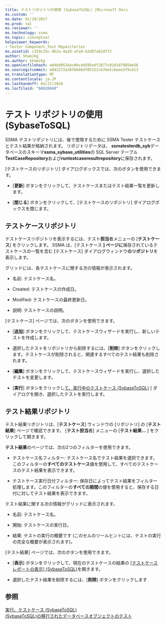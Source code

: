 ```yaml
---
title: テストリポジトリの使用 (SybaseToSQL) |Microsoft Docs
ms.custom: ''
ms.date: 01/19/2017
ms.prod: sql
ms.reviewer: ''
ms.technology: ssma
ms.topic: conceptual
helpviewer_keywords:
- Tester Component,Test Repositories
ms.assetid: c359c25c-db2a-4a20-afa9-62d87a62df72
author: Shamikg
ms.author: Shamikg
ms.openlocfilehash: a94bd053dac04c4d595e4f2077c02d1d79858e56
ms.sourcegitcommit: e042272a38fb646df05152c676e5cbeae3f9cd13
ms.translationtype: MT
ms.contentlocale: ja-JP
ms.lasthandoff: 04/27/2020
ms.locfileid: "68020840"
---
```

# <a name="using-test-repositories-sybasetosql"></a>テスト リポジトリの使用 (SybaseToSQL)
SSMA テストリポジトリには、後で使用するために SSMA Tester テストケースとテスト結果が格納されます。 リポジトリデータは、 **ssmatesterdb_syb**データベースのスキーマ**ssma_sybase_utilities**の SQL Server テーブル**TestCaseRepository**および**runtestcaseresultrepository**に保存されます。  
  
[テストケースのリポジトリ] ダイアログボックスでは、次のボタンを使用できます。  
  
-   [**更新**] ボタンをクリックして、テストケースまたはテスト結果一覧を更新します。  
  
-   [**閉じる**] ボタンをクリックして、[テストケースのリポジトリ] ダイアログボックスを閉じます。  
  
## <a name="test-cases-repository"></a>テストケースリポジトリ  
テストケースリポジトリを表示するには、テスト**担当**者メニューの [**テストケース**] をクリックします。 SSMA は、[テストケース **] ページに**保存されているテストケースの一覧を含む [テストケース] ダイアログウィンドウ**のリポジトリ**を表示します。  
  
グリッドには、各テストケースに関する次の情報が表示されます。  
  
-   名前: テストケース名。  
  
-   Created: テストケースの作成日。  
  
-   Modified: テストケースの最終更新日。  
  
-   説明: テストケースの説明。  
  
[テストケース] ページでは、次のボタンを使用できます。  
  
-   [**追加**] ボタンをクリックして、テストケースウィザードを実行し、新しいテストを作成します。  
  
-   選択したテストをリポジトリから削除するには、[**削除**] ボタンをクリックします。テストケースが削除されると、関連するすべてのテスト結果も削除されます。  
  
-   [**編集**] ボタンをクリックして、テストケースウィザードを実行し、選択したテストを変更します。  
  
-   [**実行**] ボタンをクリックし[て、実行中のテストケース &#40;SybaseToSQL&#41;](../../ssma/sybase/running-test-cases-sybasetosql.md) ] ダイアログを開き、選択したテストを実行します。  
  
## <a name="test-results-repository"></a>テスト結果リポジトリ  
テスト結果リポジトリは、[**テストケース**] ウィンドウの [リポジトリ] の [**テスト結果**] ページで確認できます。 [**テスト担当**者] メニューの [**テスト結果...** ] をクリックして開きます。  
  
**テスト結果**のページでは、次の2つのフィルターを使用できます。  
  
-   テストケース名フィルター: テストケース名でテスト結果を選択できます。 このフィルターの**すべてのテストケース**値を使用して、すべてのテストケースのテスト結果を表示できます。  
  
-   テストケース実行日付フィルター: 保存日によってテスト結果をフィルター処理します。このフィルターの**すべての期間**の値を使用すると、保存する日付に対してテスト結果を表示できます。  
  
テスト結果に関する次の情報がグリッドに表示されます。  
  
-   名前: テストケース名。  
  
-   開始: テストケースの実行日。  
  
-   結果: テストの実行の概要です (このセルのツールヒントには、テストの実行の完全な概要が表示されます)。  
  
[テスト結果] ページでは、次のボタンを使用できます。  
  
-   [**表示**] ボタンをクリックして、現在のテストケースの結果の [[テストケースレポートの表示] &#40;SybaseToSQL&#41;](../../ssma/sybase/viewing-test-case-reports-sybasetosql.md)を開きます。  
  
-   選択したテスト結果を削除するには、[**削除**] ボタンをクリックします  
  
## <a name="see-also"></a>参照  
[実行、テストケース &#40;SybaseToSQL&#41;](../../ssma/sybase/running-test-cases-sybasetosql.md)  
[&#40;SybaseToSQL&#41;の移行されたデータベースオブジェクトのテスト](../../ssma/sybase/testing-migrated-database-objects-sybasetosql.md)  
  
